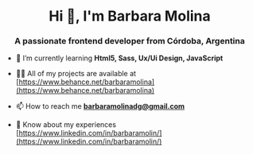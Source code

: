 <h1 align="center">Hi 👋, I'm Barbara Molina</h1>
<h3 align="center">A passionate frontend developer from Córdoba, Argentina</h3>

- 🌱 I’m currently learning **Html5, Sass, Ux/Ui Design, JavaScript**

- 👨‍💻 All of my projects are available at [https://www.behance.net/barbaramolina](https://www.behance.net/barbaramolina)

- 📫 How to reach me **barbaramolinadg@gmail.com**

- 📄 Know about my experiences [https://www.linkedin.com/in/barbaramolin/](https://www.linkedin.com/in/barbaramolin/)